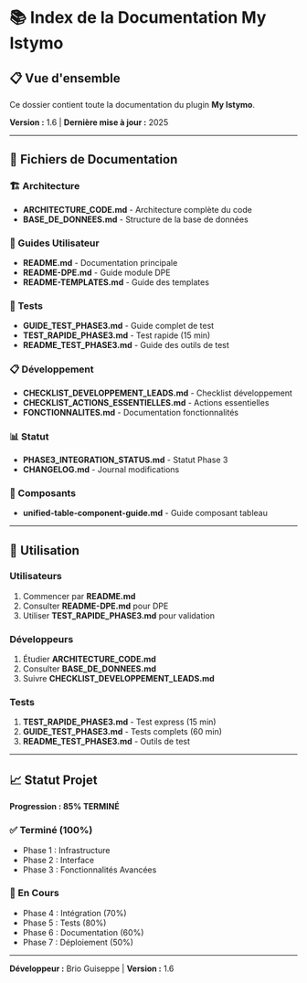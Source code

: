 # 📚 Index de la Documentation My Istymo

## 📋 Vue d'ensemble

Ce dossier contient toute la documentation du plugin **My Istymo**.

**Version :** 1.6 | **Dernière mise à jour :** 2025

---

## 📁 Fichiers de Documentation

### 🏗️ Architecture
- **ARCHITECTURE_CODE.md** - Architecture complète du code
- **BASE_DE_DONNEES.md** - Structure de la base de données

### 📖 Guides Utilisateur  
- **README.md** - Documentation principale
- **README-DPE.md** - Guide module DPE
- **README-TEMPLATES.md** - Guide des templates

### 🧪 Tests
- **GUIDE_TEST_PHASE3.md** - Guide complet de test
- **TEST_RAPIDE_PHASE3.md** - Test rapide (15 min)
- **README_TEST_PHASE3.md** - Guide des outils de test

### 📋 Développement
- **CHECKLIST_DEVELOPPEMENT_LEADS.md** - Checklist développement
- **CHECKLIST_ACTIONS_ESSENTIELLES.md** - Actions essentielles
- **FONCTIONNALITES.md** - Documentation fonctionnalités

### 📊 Statut
- **PHASE3_INTEGRATION_STATUS.md** - Statut Phase 3
- **CHANGELOG.md** - Journal modifications

### 🎨 Composants
- **unified-table-component-guide.md** - Guide composant tableau

---

## 🚀 Utilisation

### Utilisateurs
1. Commencer par **README.md**
2. Consulter **README-DPE.md** pour DPE
3. Utiliser **TEST_RAPIDE_PHASE3.md** pour validation

### Développeurs
1. Étudier **ARCHITECTURE_CODE.md**
2. Consulter **BASE_DE_DONNEES.md**
3. Suivre **CHECKLIST_DEVELOPPEMENT_LEADS.md**

### Tests
1. **TEST_RAPIDE_PHASE3.md** - Test express (15 min)
2. **GUIDE_TEST_PHASE3.md** - Tests complets (60 min)
3. **README_TEST_PHASE3.md** - Outils de test

---

## 📈 Statut Projet

**Progression : 85% TERMINÉ**

### ✅ Terminé (100%)
- Phase 1 : Infrastructure
- Phase 2 : Interface  
- Phase 3 : Fonctionnalités Avancées

### 🔄 En Cours
- Phase 4 : Intégration (70%)
- Phase 5 : Tests (80%)
- Phase 6 : Documentation (60%)
- Phase 7 : Déploiement (50%)

---

**Développeur :** Brio Guiseppe | **Version :** 1.6
